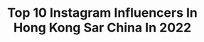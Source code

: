 ---
title: Top 10 Instagram Influencers In Hong Kong Sar China In 2022
description: >-
  Find top Instagram influencers in Hong Kong Sar China in 2022. Most popular hashtags: #throwback #calisthenics #zenox.
platform: Instagram
hits: 54
text_top: See the best Instagram accounts on inBeat.
text_bottom: Our search engine aggregates 54 Instagram influencers like this in Hong Kong SAR China for you to contact.
profiles:
  - username: "samishome"
    fullname: >-
      Sam is Home | Hong Kong
    bio: >-
      Sam@samishome.com
    location: "Hong Kong SAR China"
    followers: 145605
    engagement: 489
    commentsToLikes: 0.061244
    id: ck0tv3c6o9r0z0i19sq4hr7zd
    verified: false
    hashtags: "#samishomecafes, #superduperbooster, #yourhappyformula, #hoganhk"
  - username: "hristov_sw"
    fullname: >-
      𝕯𝖆𝖓𝖎𝖊𝖑  20 yo🇧🇬
    bio: >-
      03.12.2018 @a_shmnv 🔒 🥈World Cup SUPER FINAL🇭🇰2019 🥇+🥈World Championship🇷🇺2019 🥇National Champion🇧🇬2020 📍YOUTUBE channel⬇️
    location: "Hong Kong SAR China"
    followers: 17741
    engagement: 2146
    commentsToLikes: 0.016853
    id: ck13a0hyko0gd0i19gy3s8jua
    verified: false
    hashtags: ""
  - username: "the.reynolds.family"
    fullname: >-
      Gladys Lo-Reynolds 🐚 盧天嵐
    bio: >-
      📍🇭🇰 Eurasian family| 香港中英混血小家庭 🤍 25 yr old mama of 2 🍜Gladys 🥥Laurence 🍦Noah 🥟Finley 👇🏻We make videos sometimes 🙈 有片睇😍
    location: "Hong Kong SAR China"
    followers: 13073
    engagement: 692
    commentsToLikes: 0.043625
    id: ck13bo4o0wcks0i19zlq8qsir
    verified: false
    hashtags: "#ginsenomics, #ginseng, #organicbeauty, #sulwhasoo"
  - username: "c_carrrman"
    fullname: >-
      卜卜 Potato Is Me
    bio: >-
      🇭🇰Share happiness 🎧𝔻𝕌𝔹𝔹𝕀ℕ𝔾🎙 | 𝕊𝕀ℕ𝔾𝕀ℕ𝔾🎶 | 𝔽𝕆𝕆𝔻🍨 | 𝔹𝔼𝔸𝕌𝕋𝕐 🍽Openrice lv3｜大眾點評 lv4 💌Job enquiry: info@onecoolbbdub.com.hk 📲Rainbow 6220 5420
    location: "Hong Kong SAR China"
    followers: 3617
    engagement: 1135
    commentsToLikes: 0.096031
    id: ck0w4m49bz9eu0i19wcbwq3ni
    verified: false
    hashtags: "#foodiehk, #onecoolbbdubproduction, #hkfoodie, #instafood"
  - username: "jessica.hoyee"
    fullname: >-
      ☘️陳顥怡 Jessica Chan
    bio: >-
      📈Royston Securities relationship manager 🏆MAPI 2019 跨平台女神獎 👇🏻投資Tg group link👇🏻
    location: "Hong Kong SAR China"
    followers: 16960
    engagement: 481
    commentsToLikes: 0.031433
    id: ck0vy8jj12qw60i19ppqb1c1z
    verified: false
    hashtags: "#fundermhk, #logonhk, #shiseidoprofessionalhk, #adenovital"
  - username: "blairbeebee"
    fullname: >-
      黃苡澄 Blair🐝
    bio: >-
      ♒️ Cooking. Foodie. Beauty. Travel . Yoga. @youthbeauty_bee
    location: "Hong Kong SAR China"
    followers: 34712
    engagement: 263
    commentsToLikes: 0.024231
    id: ck14kknv7pz9d0i19bcfy1kfs
    verified: false
    hashtags: "#cartierwatch, #hexahk, #stayhome, #missyouall"
  - username: "kankantai"
    fullname: >-
      Shelley Tai
    bio: >-
      Hong Kong 🇭🇰 bartender 2019 Diageo World Class HK & Macau Bartender of the year 2019 @worldclass global finalist Food enthusiast
    location: "Hong Kong SAR China"
    followers: 15289
    engagement: 720
    commentsToLikes: 0.013725
    id: ck0u0hlk3tpxv0i19qafpqao7
    verified: false
    hashtags: "#granit, #realdrinks, #188, #sundaysarebetterthanothers"
  - username: "giiovo"
    fullname: >-
      ᴳᴵᴵᴼⱽᴼ
    bio: >-
      🇭🇰🇬🇧
    location: "Hong Kong SAR China"
    followers: 15966
    engagement: 672
    commentsToLikes: 0.011601
    id: ck0vwn8obumx50i19lh1smjb0
    verified: false
    hashtags: "#kpopcoverdance, #dancecover, #jisoo, #blackpink"
  - username: "swtttt_"
    fullname: >-
      🧡𝐸𝐿𝐿𝐼𝐸 🍉
    bio: >-
      | 𝐇𝐊 🇭🇰 | ♊️ | 📸 | 廢青蛙🦖｜ 📨 𝐬𝐰𝐭𝐬𝐰𝐭𝐭𝐬𝐰𝐭𝐭𝐭𝐬𝐰𝐭𝐭𝐭𝐭@𝐠𝐦𝐚𝐢𝐥.𝐜𝐨𝐦
    location: "Hong Kong SAR China"
    followers: 35403
    engagement: 375
    commentsToLikes: 0.010919
    id: ck13b9cfyucis0i1902xohhaa
    verified: false
    hashtags: "#speedmakeupchallenge, #pocky, #zenox, #flawlessmakeup"
  - username: "wawaclarawong"
    fullname: >-
      Be a Stronger Clara🌻
    bio: >-
      IFBB Bikini Fitness🇭🇰 TEAM @Reebok_hk @mealthy_food Clara10 @rankingdakhk clarawong20/clarawong30
    location: "Hong Kong SAR China"
    followers: 19807
    engagement: 424
    commentsToLikes: 0.012287
    id: ck14jb4a9jg370i19k300mpm4
    verified: false
    hashtags: "#dreamcometrue, #believeinyourself, #nanox, #beastrongerclara"
---